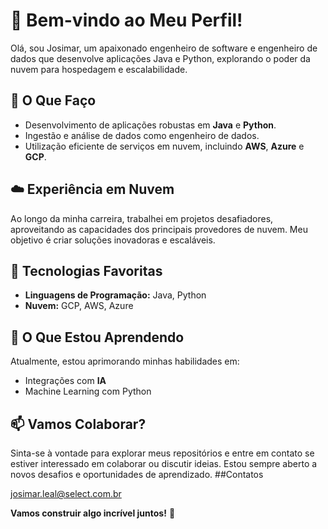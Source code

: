 # 👋 Bem-vindo ao Meu Perfil!

Olá, sou Josimar, um apaixonado engenheiro de software e engenheiro de dados que desenvolve aplicações Java e Python, explorando o poder da nuvem para hospedagem e escalabilidade.

## 💼 O Que Faço

- Desenvolvimento de aplicações robustas em **Java** e **Python**.
- Ingestão e análise de dados como engenheiro de dados.
- Utilização eficiente de serviços em nuvem, incluindo **AWS**, **Azure** e **GCP**.

## ☁️ Experiência em Nuvem

Ao longo da minha carreira, trabalhei em projetos desafiadores, aproveitando as capacidades dos principais provedores de nuvem. Meu objetivo é criar soluções inovadoras e escaláveis.

## 🚀 Tecnologias Favoritas

- **Linguagens de Programação:** Java, Python
- **Nuvem:** GCP, AWS, Azure

## 🌱 O Que Estou Aprendendo

Atualmente, estou aprimorando minhas habilidades em:

- Integrações com **IA**
- Machine Learning com Python

## 📫 Vamos Colaborar?

Sinta-se à vontade para explorar meus repositórios e entre em contato se estiver interessado em colaborar ou discutir ideias. Estou sempre aberto a novos desafios e oportunidades de aprendizado.
##Contatos

josimar.leal@select.com.br

**Vamos construir algo incrível juntos!** 🚀
